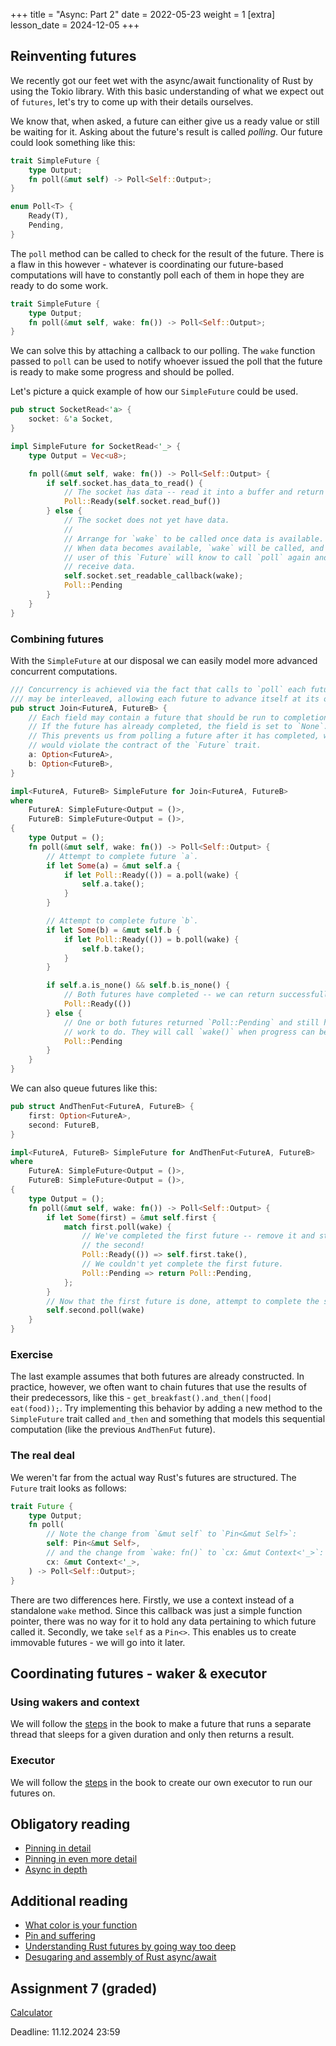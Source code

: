 +++
title = "Async: Part 2"
date = 2022-05-23 
weight = 1
[extra]
lesson_date = 2024-12-05 
+++

## Reinventing futures

We recently got our feet wet with the async/await functionality of Rust by using the Tokio library. With this basic understanding of what we expect out of `futures`, let's try to come up with their details ourselves.

We know that, when asked, a future can either give us a ready value or still be waiting for it. Asking about the future's result is called _polling_. Our future could look something like this:

```rust
trait SimpleFuture {
    type Output;
    fn poll(&mut self) -> Poll<Self::Output>;
}

enum Poll<T> {
    Ready(T),
    Pending,
}
```

The `poll` method can be called to check for the result of the future. There is a flaw in this however - whatever is coordinating our future-based computations will have to constantly poll each of them in hope they are ready to do some work.

```rust
trait SimpleFuture {
    type Output;
    fn poll(&mut self, wake: fn()) -> Poll<Self::Output>;
}

```

We can solve this by attaching a callback to our polling. The `wake` function passed to `poll` can be used to notify whoever issued the poll that the future is ready to make some progress and should be polled.

Let's picture a quick example of how our `SimpleFuture` could be used.

```rust
pub struct SocketRead<'a> {
    socket: &'a Socket,
}

impl SimpleFuture for SocketRead<'_> {
    type Output = Vec<u8>;

    fn poll(&mut self, wake: fn()) -> Poll<Self::Output> {
        if self.socket.has_data_to_read() {
            // The socket has data -- read it into a buffer and return it.
            Poll::Ready(self.socket.read_buf())
        } else {
            // The socket does not yet have data.
            //
            // Arrange for `wake` to be called once data is available.
            // When data becomes available, `wake` will be called, and the
            // user of this `Future` will know to call `poll` again and
            // receive data.
            self.socket.set_readable_callback(wake);
            Poll::Pending
        }
    }
}
```

### Combining futures

With the `SimpleFuture` at our disposal we can easily model more advanced concurrent computations.

```rust
/// Concurrency is achieved via the fact that calls to `poll` each future
/// may be interleaved, allowing each future to advance itself at its own pace.
pub struct Join<FutureA, FutureB> {
    // Each field may contain a future that should be run to completion.
    // If the future has already completed, the field is set to `None`.
    // This prevents us from polling a future after it has completed, which
    // would violate the contract of the `Future` trait.
    a: Option<FutureA>,
    b: Option<FutureB>,
}

impl<FutureA, FutureB> SimpleFuture for Join<FutureA, FutureB>
where
    FutureA: SimpleFuture<Output = ()>,
    FutureB: SimpleFuture<Output = ()>,
{
    type Output = ();
    fn poll(&mut self, wake: fn()) -> Poll<Self::Output> {
        // Attempt to complete future `a`.
        if let Some(a) = &mut self.a {
            if let Poll::Ready(()) = a.poll(wake) {
                self.a.take();
            }
        }

        // Attempt to complete future `b`.
        if let Some(b) = &mut self.b {
            if let Poll::Ready(()) = b.poll(wake) {
                self.b.take();
            }
        }

        if self.a.is_none() && self.b.is_none() {
            // Both futures have completed -- we can return successfully
            Poll::Ready(())
        } else {
            // One or both futures returned `Poll::Pending` and still have
            // work to do. They will call `wake()` when progress can be made.
            Poll::Pending
        }
    }
}
```

We can also queue futures like this:

```rust
pub struct AndThenFut<FutureA, FutureB> {
    first: Option<FutureA>,
    second: FutureB,
}

impl<FutureA, FutureB> SimpleFuture for AndThenFut<FutureA, FutureB>
where
    FutureA: SimpleFuture<Output = ()>,
    FutureB: SimpleFuture<Output = ()>,
{
    type Output = ();
    fn poll(&mut self, wake: fn()) -> Poll<Self::Output> {
        if let Some(first) = &mut self.first {
            match first.poll(wake) {
                // We've completed the first future -- remove it and start on
                // the second!
                Poll::Ready(()) => self.first.take(),
                // We couldn't yet complete the first future.
                Poll::Pending => return Poll::Pending,
            };
        }
        // Now that the first future is done, attempt to complete the second.
        self.second.poll(wake)
    }
}
```

### Exercise

The last example assumes that both futures are already constructed. In practice, however, we often want to chain futures that use the results of their predecessors, like this - `get_breakfast().and_then(|food| eat(food));`. Try implementing this behavior by adding a new method to the `SimpleFuture` trait called `and_then` and something that models this sequential computation (like the previous `AndThenFut` future).

### The real deal

We weren't far from the actual way Rust's futures are structured. The `Future` trait looks as follows:

```rust
trait Future {
    type Output;
    fn poll(
        // Note the change from `&mut self` to `Pin<&mut Self>`:
        self: Pin<&mut Self>,
        // and the change from `wake: fn()` to `cx: &mut Context<'_>`:
        cx: &mut Context<'_>,
    ) -> Poll<Self::Output>;
}
```

There are two differences here. Firstly, we use a context instead of a standalone `wake` method. Since this callback was just a simple function pointer, there was no way for it to hold any data pertaining to which future called it.
Secondly, we take `self` as a `Pin<>`. This enables us to create immovable futures - we will go into it later.

## Coordinating futures - waker & executor

### Using wakers and context

We will follow the [steps](https://rust-lang.github.io/async-book/02_execution/03_wakeups.html) in the book to make a future that runs a separate thread that sleeps for a given duration and only then returns a result.

### Executor

We will follow the [steps](https://rust-lang.github.io/async-book/02_execution/04_executor.html) in the book to create our own executor to run our futures on.

## Obligatory reading

- [Pinning in detail](https://rust-lang.github.io/async-book/04_pinning/01_chapter.html)
- [Pinning in even more detail](https://doc.rust-lang.org/nightly/std/pin/index.html)
- [Async in depth](https://tokio.rs/tokio/tutorial/async)

## Additional reading

- [What color is your function](https://journal.stuffwithstuff.com/2015/02/01/what-color-is-your-function/)
- [Pin and suffering](https://fasterthanli.me/articles/pin-and-suffering)
- [Understanding Rust futures by going way too deep](https://fasterthanli.me/articles/understanding-rust-futures-by-going-way-too-deep)
- [Desugaring and assembly of Rust async/await](https://eventhelix.com/rust/rust-to-assembly-async-await/)

## Assignment 7 (graded)

[Calculator](https://classroom.github.com/a/5g7J3TNh)

Deadline: 11.12.2024 23:59
